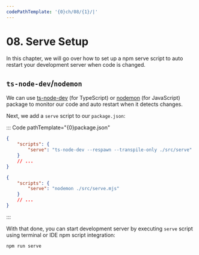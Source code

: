 ```yaml
---
codePathTemplate: '{0}ch/08/{1}/|'
---
```


# 08. Serve Setup

In this chapter, we will go over how to set up a npm serve script to auto restart your development server when code is changed.

## `ts-node-dev`/`nodemon`

We can use [ts-node-dev](https://github.com/wclr/ts-node-dev) (for TypeScript) or [nodemon](https://github.com/remy/nodemon) (for JavaScript) package to monitor our code and auto restart when it detects changes.

Next, we add a `serve` script to our `package.json`:

::: Code pathTemplate="{0}package.json"

```json
{
    "scripts": {
        "serve": "ts-node-dev --respawn --transpile-only ./src/serve"
    }
    // ...
}
```

```json
{
    "scripts": {
        "serve": "nodemon ./src/serve.mjs"
    }
    // ...
}
```

:::

With that done, you can start development server by executing `serve` script using terminal or IDE npm script integration:

```bash
npm run serve
```
